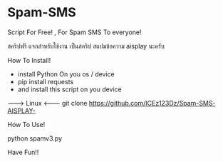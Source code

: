 # Spam-SMS


Script For Free! , For Spam SMS To everyone!

สคริปฟรี แจกสำหรับใช้งาน เป็นสคริป สแปมข้อความ aisplay นะครับ



How To Install!

- install Python On you os / device
- pip install requests
- and install this script on you device

---> Linux <---
git clone https://github.com/ICEz123Dz/Spam-SMS-AISPLAY-


How To Use!

python spamv3.py



Have Fun!!



